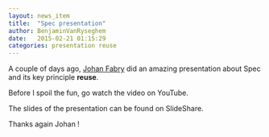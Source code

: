 ```yaml
---
layout: news_item
title:  "Spec presentation"
author: BenjaminVanRyseghem
date:   2015-02-21 01:15:29
categories: presentation reuse
---
```


A couple of days ago, [Johan Fabry](http://pleiad.cl/people/jfabry) did an amazing presentation
about Spec and its key principle **reuse**.

Before I spoil the fun, go watch the video on YouTube<sup><a href="http://youtu.be/OL23s9ZUIR0"><i class='fa fa-youtube-play'></i></a></sup>.

The slides of the presentation can be found on SlideShare<sup><a href="http://www.slideshare.net/pharoproject/pharodays-2015-spec"><i class='fa fa-slideshare'></i></a></sup>.

Thanks again Johan <i class="fa fa-smile-o"></i>!